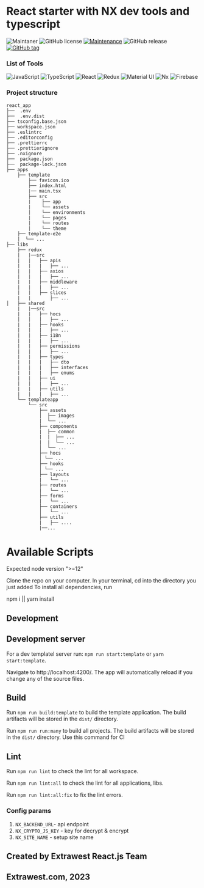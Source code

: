 # React starter with NX dev tools and typescript

![Maintaner](https://img.shields.io/badge/maintainer-extrawest.com-blue)
![GitHub license](https://img.shields.io/github/license/extrawest/react-nx-starter)
[![Maintenance](https://img.shields.io/badge/Maintained%3F-yes-green.svg)](https://github.com/extrawest/react-nx-starter/graphs/commit-activity)
![GitHub release](https://img.shields.io/github/v/release/extrawest/react-nx-starter)
[![GitHub tag](https://img.shields.io/github/v/tag/extrawest/react-nx-starter)](https://github.com/extrawest/react-nx-starter/tags/)

### List of Tools

![JavaScript](https://img.shields.io/badge/JavaScript-F7DF1E?style=for-the-badge&logo=javascript&logoColor=black)
![TypeScript](https://img.shields.io/badge/TypeScript-007ACC?style=for-the-badge&logo=typescript&logoColor=white)
![React](https://img.shields.io/badge/React-20232A?style=for-the-badge&logo=react&logoColor=61DAFB)
![Redux](https://img.shields.io/badge/Redux-593D88?style=for-the-badge&logo=redux&logoColor=white)
![Material UI](https://img.shields.io/badge/Material--UI-0081CB?style=for-the-badge&logo=mui&logoColor=white)
![Nx](https://img.shields.io/badge/workspace-143157?style=for-the-badge&logo=NX&logoColor=white)
![Firebase](https://img.shields.io/badge/Firebase-FFCB2B?style=for-the-badge&logo=firebase&logoColor=333333)

### Project structure

```text
react_app
├──  .env
├──  .env.dist
├── tsconfig.base.json
├── workspace.json
├── .eslintrc
├── .editorconfig
├── .prettierrc
├── .prettierignore
├── .nxignore
├──  package.json
├──  package-lock.json
├── apps
    ├── template
        ├── favicon.ico
        ├── index.html
        |── main.tsx
        ├── src
        |    ├── app
        |    └── assets
        |    └── environments
        |    └── pages
        |    └── routes
        |    └── theme
    ├── template-e2e
    |  └── ...
├── libs
    ├── redux
    |   |──src
    |   |   ├── apis
    |   |   |   ├── ...
    |   |   ├── axios
    |   |   |   ├── ...
    |   |   ├── middleware
    |   |   |   ├── ...
    |   |   ├── slices
    |   |       ├── ...
│   ├── shared
    |   |──src
    |   |   ├── hocs
    |   |   |   ├── ...
    |   |   ├── hooks
    |   |   |   ├── ...
    |   |   ├── i18n
    |   |   |   ├── ...
    |   |   ├── permissions
    |   |   |   ├── ...
    |   |   ├── types
    |   |   |   ├── dto
    |   |   |   ├── interfaces
    |   |   |   ├── enums
    |   |   ├── ui
    |   |   |   ├── ...
    |   |   ├── utils
    |   |   |   ├── ...
    └── templateapp
        └── src
            ├── assets
            │  ├── images
            |  └── ...
            ├── components
            |  ├── common
            |  |  ├── ...
            |  |  └── ...
            │  └── ...
            ├── hocs
            │ └── ...
            ├── hooks
            │ └── ...
            ├── layouts
            |   └── ...
            ├── routes
            |   └── ...
            ├── forms
            |   └── ...
            ├── containers
            │   └── ...
            ├── utils
            |   ├── ....
            |──...
```

# Available Scripts

Expected node version ">=12"

Clone the repo on your computer. In your terminal, cd into the directory you just added
To install all dependencies, run

npm i || yarn install

## Development

## Development server

For a dev templatel server run:
`npm run start:template`
or
`yarn start:template`.

Navigate to http://localhost:4200/. The app will automatically reload if you change any of the source files.

## Build

Run `npm run build:template` to build the template application. The build artifacts will be stored in the `dist/` directory.

Run `npm run run:many` to build all projects. The build artifacts will be stored in the `dist/` directory. Use this command for CI

## Lint

Run `npm run lint` to check the lint for all workspace.

Run `npm run lint:all` to check the lint for all applications, libs.

Run `npm run lint:all:fix` to fix the lint errors.

### Config params

1. `NX_BACKEND_URL`- api endpoint
2. `NX_CRYPTO_JS_KEY` - key for decrypt & encrypt
3. `NX_SITE_NAME` - setup site name

## Created by Extrawest React.js Team

## Extrawest.com, 2023
